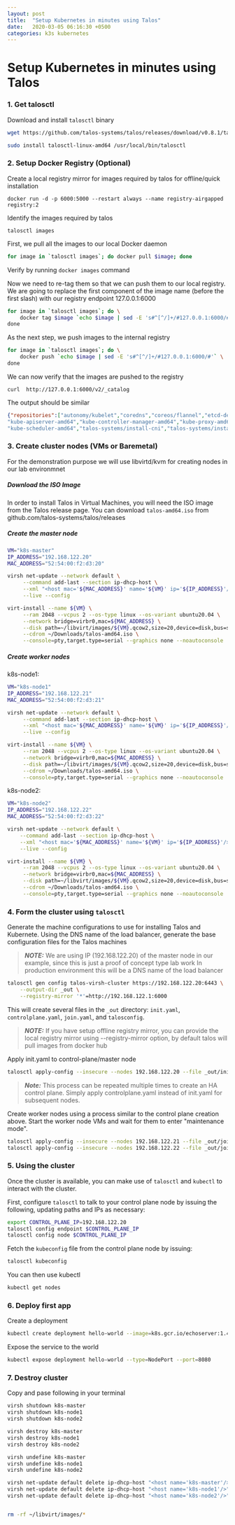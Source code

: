 ```yaml
---
layout: post
title:  "Setup Kubernetes in minutes using Talos"
date:   2020-03-05 06:16:30 +0500
categories: k3s kubernetes 
---
```


# Setup Kubernetes in minutes using Talos

### 1.  Get talosctl 

Download and install `talosctl` binary

```bash
wget https://github.com/talos-systems/talos/releases/download/v0.8.1/talosctl-linux-amd64

sudo install talosctl-linux-amd64 /usr/local/bin/talosctl 
```

### 2. Setup Docker Registry (Optional)

Create a local registry mirror for images required by talos for offline/quick installation


```
docker run -d -p 6000:5000 --restart always --name registry-airgapped registry:2
```

Identify the images required by talos

`talosctl images`


First, we pull all the images to our local Docker daemon

```bash
for image in `talosctl images`; do docker pull $image; done
```

Verify by running `docker images` command

Now we need to re-tag them so that we can push them to our local registry. We are going to replace the first component of the image name (before the first slash) with our registry endpoint 127.0.0.1:6000

```bash
for image in `talosctl images`; do \
    docker tag $image `echo $image | sed -E 's#^[^/]+/#127.0.0.1:6000/#'` \
done
```

As the next step, we push images to the internal registry

```bash
for image in `talosctl images`; do \
    docker push `echo $image | sed -E 's#^[^/]+/#127.0.0.1:6000/#'` \
done
```

We can now verify that the images are pushed to the registry

`curl  http://127.0.0.1:6000/v2/_catalog
`

The output should be similar 

```json
{"repositories":["autonomy/kubelet","coredns","coreos/flannel","etcd-development/etcd",
"kube-apiserver-amd64","kube-controller-manager-amd64","kube-proxy-amd64",
"kube-scheduler-amd64","talos-systems/install-cni","talos-systems/installer"]}
```


### 3. Create cluster nodes (VMs or Baremetal)

For the demonstration purpose we will use libvirtd/kvm for creating nodes in our lab environmnet 

##### Download the ISO Image
In order to install Talos in Virtual Machines, you will need the ISO image from the Talos release page. You can download `talos-amd64.iso` from github.com/talos-systems/talos/releases



##### Create the master node 

```bash
VM="k8s-master"
IP_ADDRESS="192.168.122.20"
MAC_ADDRESS="52:54:00:f2:d3:20" 

virsh net-update --network default \
     --command add-last --section ip-dhcp-host \
     --xml "<host mac='${MAC_ADDRESS}' name='${VM}' ip='${IP_ADDRESS}'/>" \
     --live --config

virt-install --name ${VM} \
     --ram 2048 --vcpus 2 --os-type linux --os-variant ubuntu20.04 \
     --network bridge=virbr0,mac=${MAC_ADDRESS} \
     --disk path=~/libvirt/images/${VM}.qcow2,size=20,device=disk,bus=scsi \
     --cdrom ~/Downloads/talos-amd64.iso \
     --console=pty,target.type=serial --graphics none --noautoconsole   

```
##### Create worker nodes 

k8s-node1:

```bash
VM="k8s-node1"
IP_ADDRESS="192.168.122.21"
MAC_ADDRESS="52:54:00:f2:d3:21" 

virsh net-update --network default \
     --command add-last --section ip-dhcp-host \
     --xml "<host mac='${MAC_ADDRESS}' name='${VM}' ip='${IP_ADDRESS}'/>" \
     --live --config

virt-install --name ${VM} \
     --ram 2048 --vcpus 2 --os-type linux --os-variant ubuntu20.04 \
     --network bridge=virbr0,mac=${MAC_ADDRESS} \
     --disk path=~/libvirt/images/${VM}.qcow2,size=20,device=disk,bus=scsi \
     --cdrom ~/Downloads/talos-amd64.iso \
     --console=pty,target.type=serial --graphics none --noautoconsole   


```
k8s-node2:

```bash
VM="k8s-node2"
IP_ADDRESS="192.168.122.22"
MAC_ADDRESS="52:54:00:f2:d3:22" 

virsh net-update --network default \
    --command add-last --section ip-dhcp-host \
    --xml "<host mac='${MAC_ADDRESS}' name='${VM}' ip='${IP_ADDRESS}'/>" \
    --live --config

virt-install --name ${VM} \
     --ram 2048 --vcpus 2 --os-type linux --os-variant ubuntu20.04 \
     --network bridge=virbr0,mac=${MAC_ADDRESS} \
     --disk path=~/libvirt/images/${VM}.qcow2,size=20,device=disk,bus=scsi \
     --cdrom ~/Downloads/talos-amd64.iso \
     --console=pty,target.type=serial --graphics none --noautoconsole   
```



### 4. Form the cluster using `talosctl`

Generate the machine configurations to use for installing Talos and Kubernete.
Using the DNS name of the load balancer, generate the base configuration files for the Talos machines

> **_NOTE:_** We are using IP (192.168.122.20) of the master node in our example, since this is just a proof of concept type lab work
> In production environment this will be a DNS name of the load balancer

```bash
talosctl gen config talos-virsh-cluster https://192.168.122.20:6443 \
    --output-dir _out \
    --registry-mirror '*'=http://192.168.122.1:6000
```
This will create several files in the `_out` directory: `init.yaml`, `controlplane.yaml`, `join.yaml`, and `talosconfig`.

> **_NOTE:_**  If you have setup offline registry mirror, you can provide the local registry mirror using --registry-mirror option, by default talos will pull images from docker hub





Apply init.yaml to control-plane/master node 

```bash
talosctl apply-config --insecure --nodes 192.168.122.20 --file _out/init.yaml
```


> **_Note:_** This process can be repeated multiple times to create an HA control plane. Simply apply controlplane.yaml instead of init.yaml for subsequent nodes.


Create worker nodes using a process similar to the control plane creation above. Start the worker node VMs and wait for them to enter "maintenance mode".

```bash
talosctl apply-config --insecure --nodes 192.168.122.21 --file _out/join.yaml
talosctl apply-config --insecure --nodes 192.168.122.22 --file _out/join.yaml
```

### 5. Using the cluster

Once the cluster is available, you can make use of `talosctl` and `kubectl` to interact with the cluster. 

First, configure `talosctl` to talk to your control plane node by issuing the following, updating paths and IPs as necessary:

```bash
export CONTROL_PLANE_IP=192.168.122.20
talosctl config endpoint $CONTROL_PLANE_IP
talosctl config node $CONTROL_PLANE_IP
```

Fetch the `kubeconfig` file from the control plane node by issuing:

```bash
talosctl kubeconfig
```

You can then use kubectl

```bash
kubectl get nodes
```

### 6. Deploy first app

Create a deployment

```bash
kubectl create deployment hello-world --image=k8s.gcr.io/echoserver:1.4
```

Expose the service to the world 

```bash
kubectl expose deployment hello-world --type=NodePort --port=8080
```

### 7. Destroy cluster

Copy and pase following in your terminal 

```bash
virsh shutdown k8s-master
virsh shutdown k8s-node1
virsh shutdown k8s-node2

virsh destroy k8s-master
virsh destroy k8s-node1
virsh destroy k8s-node2

virsh undefine k8s-master
virsh undefine k8s-node1
virsh undefine k8s-node2

virsh net-update default delete ip-dhcp-host "<host name='k8s-master'/>" --live --config
virsh net-update default delete ip-dhcp-host "<host name='k8s-node1'/>" --live --config
virsh net-update default delete ip-dhcp-host "<host name='k8s-node2'/>" --live --config


rm -rf ~/libvirt/images/* 
